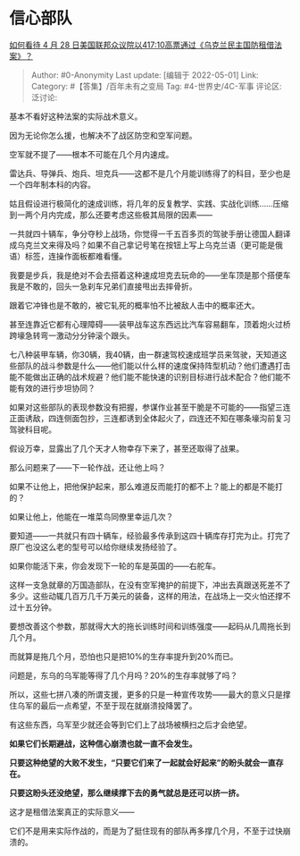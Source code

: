 # 信心部队
[如何看待 4 月 28 日美国联邦众议院以417:10高票通过《乌克兰民主国防租借法案》？](https://www.zhihu.com/question/530571906/answer/2464307235)

> Author: #0-Anonymity
> Last update: [编辑于 2022-05-01]
> Link:
> Category: #【答集】/百年未有之变局
> Tag: #4-世界史/4C-军事
> 评论区:
> 泛讨论:

基本不看好这种法案的实际战术意义。

因为无论你怎么援，也解决不了战区防空和空军问题。

空军就不提了——根本不可能在几个月内速成。

雷达兵、导弹兵、炮兵、坦克兵——这都不是几个月能训练得了的科目，至少也是一个四年制本科的内容。

姑且假设进行极简化的速成训练，将几年的反复教学、实践、实战化训练……压缩到一两个月内完成，那么还要考虑这些极其局限的因素——

一共就四十辆车，争分夺秒上战场，你觉得一千五百多页的驾驶手册让德国人翻译成乌克兰文来得及吗？如果不自己拿记号笔在按钮上写上乌克兰语（更可能是俄语）标签，连操作面板都难看懂。

我要是步兵，我是绝对不会去搭着这种速成坦克去玩命的——坐车顶是那个搭便车我是不敢的，回头一急刹车兄弟们直接甩出去摔骨折。

跟着它冲锋也是不敢的，被它轧死的概率怕不比被敌人击中的概率还大。

甚至连靠近它都有心理障碍——装甲战车这东西远比汽车容易翻车，顶着炮火过桥跨壕急转弯一激动分分钟滚个跟头。

七八种装甲车辆，你30辆，我40辆，由一群速驾校速成班学员来驾驶，天知道这些部队的战斗参数是什么——他们能以什么样的速度保持阵型机动？他们遭遇打击能不能做出正确的战术规避？他们能不能快速的识别目标进行战术配合？他们能不能有效的进行步坦协同？

如果对这些部队的表现参数没有把握，参谋作业甚至干脆是不可能的——指望三连正面诱敌，四连侧面包抄，三连都诱到全体起火了，四连还不知在哪条壕沟前复习驾驶科目呢。

假设万幸，显露出了几个天才人物幸存下来了，甚至还取得了战果。

那么问题来了——下一轮作战，还让他上吗？

如果不让他上，把他保护起来，那么难道反而能打的都不上？能上的都是不能打的？

如果让他上，他能在一堆菜鸟同僚里幸运几次？

要知道——一共就只有四十辆车，经验最多传承到这四十辆库存打完为止。打完了原厂也没这么老的型号可以给你继续发扬经验了。

如果你能活下来，你会发现下一轮的车是英国的——右舵车。

这样一支急就章的万国造部队，在没有空军掩护的前提下，冲出去真跟送死差不了多少。这些动辄几百万几千万美元的装备，这样的用法，在战场上一交火怕还撑不过十五分钟。

要想改善这个参数，那就得大大的拖长训练时间和训练强度——起码从几周拖长到几个月。

而就算是拖几个月，恐怕也只是把10%的生存率提升到20%而已。

问题是，东乌的乌军能等得了几个月吗？20%的生存率就够了吗？

所以，这些七拼八凑的所谓支援，更多的只是一种宣传攻势——最大的意义只是撑住乌军的最后一点希望，不至于现在就崩溃投降罢了。

有这些东西，乌军至少就还会等到它们上了战场被横扫之后才会绝望。

**如果它们长期避战，这种信心崩溃也就一直不会发生。**

**只要这种绝望的大败不发生，“只要它们来了一起就会好起来”的盼头就会一直存在。**

**只要这盼头还没绝望，那么继续撑下去的勇气就总是还可以挤一挤。**

这才是租借法案真正的实际意义——

它们不是用来实际作战的，而是为了挺住现有的部队再多撑几个月，不至于过快崩溃的。
